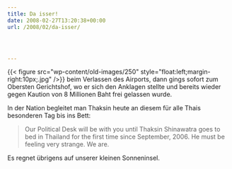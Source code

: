 ```yaml
---
title: Da isser!
date: 2008-02-27T13:20:38+00:00
url: /2008/02/da-isser/




---
```

{{< figure src="wp-content/old-images/250" style="float:left;margin-right:10px;.jpg" />}} beim Verlassen des Airports, dann gings sofort zum Obersten Gerichtshof, wo er sich den Anklagen stellte und bereits wieder gegen Kaution von 8 Millionen Baht frei gelassen wurde.

In der Nation begleitet man Thaksin heute an diesem für alle Thais besonderen Tag bis ins Bett:

> Our Political Desk will be with you until Thaksin Shinawatra goes to bed in Thailand for the first time since September, 2006. He must be feeling very strange. We are.

Es regnet übrigens auf unserer kleinen Sonneninsel.

